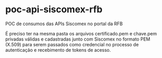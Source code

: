 # poc-api-siscomex-rfb
POC de consumos das APIs Siscomex no portal da RFB

É preciso ter na mesma pasta os arquivos certificado.pem e chave.pem privadas válidas e cadastradas junto com Siscomex no formato PEM (X.509) para serem passados como credencial no processo de autenticação e recebimento de tokens de acesso.
